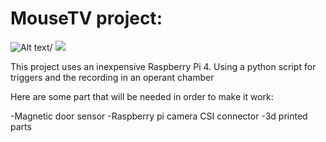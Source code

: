 # MouseTV project:
![Alt text](testIR.gif)/ ![](name-of-gif-file.gif)

This project uses an inexpensive Raspberry Pi 4. Using a python script for triggers and the recording in an operant chamber

Here are some part that will be needed in order to make it work:

-Magnetic door sensor
-Raspberry pi camera CSI connector
-3d printed parts


